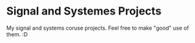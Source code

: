 # Signal and Systemes Projects
My signal and systems coruse projects. Feel free to make "good" use of them. :D
